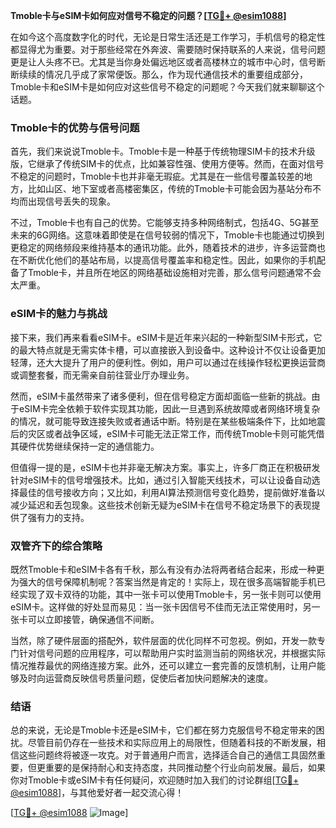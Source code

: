 **Tmoble卡与eSIM卡如何应对信号不稳定的问题？[[TG💪+ @esim1088](https://t.me/s/esim1088)]**

在如今这个高度数字化的时代，无论是日常生活还是工作学习，手机信号的稳定性都显得尤为重要。对于那些经常在外奔波、需要随时保持联系的人来说，信号问题更是让人头疼不已。尤其是当你身处偏远地区或者高楼林立的城市中心时，信号断断续续的情况几乎成了家常便饭。那么，作为现代通信技术的重要组成部分，Tmoble卡和eSIM卡是如何应对这些信号不稳定的问题呢？今天我们就来聊聊这个话题。

### Tmoble卡的优势与信号问题

首先，我们来说说Tmoble卡。Tmoble卡是一种基于传统物理SIM卡的技术升级版，它继承了传统SIM卡的优点，比如兼容性强、使用方便等。然而，在面对信号不稳定的问题时，Tmoble卡也并非毫无瑕疵。尤其是在一些信号覆盖较差的地方，比如山区、地下室或者高楼密集区，传统的Tmoble卡可能会因为基站分布不均而出现信号丢失的现象。

不过，Tmoble卡也有自己的优势。它能够支持多种网络制式，包括4G、5G甚至未来的6G网络。这意味着即使是在信号较弱的情况下，Tmoble卡也能通过切换到更稳定的网络频段来维持基本的通讯功能。此外，随着技术的进步，许多运营商也在不断优化他们的基站布局，以提高信号覆盖率和稳定性。因此，如果你的手机配备了Tmoble卡，并且所在地区的网络基础设施相对完善，那么信号问题通常不会太严重。

### eSIM卡的魅力与挑战

接下来，我们再来看看eSIM卡。eSIM卡是近年来兴起的一种新型SIM卡形式，它的最大特点就是无需实体卡槽，可以直接嵌入到设备中。这种设计不仅让设备更加轻薄，还大大提升了用户的便利性。例如，用户可以通过在线操作轻松更换运营商或调整套餐，而无需亲自前往营业厅办理业务。

然而，eSIM卡虽然带来了诸多便利，但在信号稳定方面却面临一些新的挑战。由于eSIM卡完全依赖于软件实现其功能，因此一旦遇到系统故障或者网络环境复杂的情况，就可能导致连接失败或者通话中断。特别是在某些极端条件下，比如地震后的灾区或者战争区域，eSIM卡可能无法正常工作，而传统Tmoble卡则可能凭借其硬件优势继续保持一定的通信能力。

但值得一提的是，eSIM卡也并非毫无解决方案。事实上，许多厂商正在积极研发针对eSIM卡的信号增强技术。比如，通过引入智能天线技术，可以让设备自动选择最佳的信号接收方向；又比如，利用AI算法预测信号变化趋势，提前做好准备以减少延迟和丢包现象。这些技术创新无疑为eSIM卡在信号不稳定场景下的表现提供了强有力的支持。

### 双管齐下的综合策略

既然Tmoble卡和eSIM卡各有千秋，那么有没有办法将两者结合起来，形成一种更为强大的信号保障机制呢？答案当然是肯定的！实际上，现在很多高端智能手机已经实现了双卡双待的功能，其中一张卡可以使用Tmoble卡，另一张卡则可以使用eSIM卡。这样做的好处显而易见：当一张卡因信号不佳而无法正常使用时，另一张卡可以立即接管，确保通信不间断。

当然，除了硬件层面的搭配外，软件层面的优化同样不可忽视。例如，开发一款专门针对信号问题的应用程序，可以帮助用户实时监测当前的网络状况，并根据实际情况推荐最优的网络连接方案。此外，还可以建立一套完善的反馈机制，让用户能够及时向运营商反映信号质量问题，促使后者加快问题解决的速度。

### 结语

总的来说，无论是Tmoble卡还是eSIM卡，它们都在努力克服信号不稳定带来的困扰。尽管目前仍存在一些技术和实际应用上的局限性，但随着科技的不断发展，相信这些问题终将被逐一攻克。对于普通用户而言，选择适合自己的通信工具固然重要，但更重要的是保持耐心和支持态度，共同推动整个行业向前发展。最后，如果你对Tmoble卡或eSIM卡有任何疑问，欢迎随时加入我们的讨论群组[[TG💪+ @esim1088](https://t.me/s/esim1088)]，与其他爱好者一起交流心得！

[[TG💪+ @esim1088](https://t.me/s/esim1088) ![Image](https://i.postimg.cc/4NQfJmqS/Snipaste-2025-05-13-00-14-12.png)]